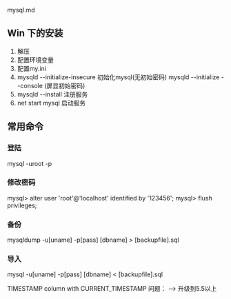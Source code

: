 mysql.md
## Win 下的安装
1. 解压
2. 配置环境变量
3. 配置my.ini
4. mysqld --initialize-insecure 初始化mysql(无初始密码) mysqld --initialize --console (屏显初始密码)
5. mysqld --install 注册服务
6. net start mysql 启动服务 

## 常用命令

### 登陆
mysql -uroot -p

### 修改密码
mysql> alter user 'root'@'localhost' identified by '123456';
mysql> flush privileges;

### 备份
mysqldump -u[uname] -p[pass] [dbname] > [backupfile].sql

### 导入
mysql -u[uname] -p[pass] [dbname] < [backupfile].sql


TIMESTAMP column with CURRENT_TIMESTAMP 问题： --> 升级到5.5以上